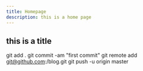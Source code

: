 ```yaml
---
title: Homepage
description: this is a home page
---
```


## this is a title

git add .
git commit -am "first commit"
git remote add git@github.com:<muratcan-yuksel>/blog.git
git push -u origin master
